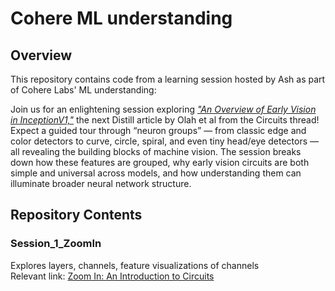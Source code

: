 # Cohere ML understanding
## Overview
This repository contains code from a learning session hosted by Ash as part of Cohere Labs' ML understanding:

Join us for an enlightening session exploring [*"An Overview of Early Vision in InceptionV1,"*](https://distill.pub/2020/circuits/early-vision/) the next Distill article by Olah et al from the Circuits thread!
Expect a guided tour through “neuron groups” — from classic edge and color detectors to curve, circle, spiral, and even tiny head/eye detectors — all revealing the building blocks of machine vision. The session breaks down how these features are grouped, why early vision circuits are both simple and universal across models, and how understanding them can illuminate broader neural network structure.

## Repository Contents

### Session\_1\_ZoomIn
Explores layers, channels, feature visualizations of channels  
Relevant link: [Zoom In: An Introduction to Circuits](https://distill.pub/2020/circuits/zoom-in/)  